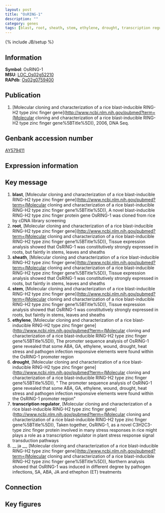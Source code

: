 ```yaml
---
layout: post
title: "OsRING-1"
description: ""
category: genes
tags: [blast, root, sheath, stem, ethylene, drought, transcription regulator,  ja , Gene]
---
```

{% include JB/setup %}

## Information
__Symbol__: OsRING-1  
__MSU__: [LOC_Os02g52210](http://rice.plantbiology.msu.edu/cgi-bin/ORF_infopage.cgi?orf=LOC_Os02g52210)  
__RAPdb__: [Os02g0759400](http://rapdb.dna.affrc.go.jp/viewer/gbrowse_details/irgsp1?name=Os02g0759400)  

## Publication
1. [Molecular cloning and characterization of a rice blast-inducible RING-H2 type zinc finger gene](http://www.ncbi.nlm.nih.gov/pubmed?term=(Molecular cloning and characterization of a rice blast-inducible RING-H2 type zinc finger gene%5BTitle%5D)), 2006, DNA Seq.

## Genbank accession number
[AY579411](http://www.ncbi.nlm.nih.gov/nuccore/AY579411)

## Expression information

## Key message
1. __blast__, [Molecular cloning and characterization of a rice blast-inducible RING-H2 type zinc finger gene](http://www.ncbi.nlm.nih.gov/pubmed?term=(Molecular cloning and characterization of a rice blast-inducible RING-H2 type zinc finger gene%5BTitle%5D)), A novel blast-inducible RING-H2 type zinc finger protein gene OsRING-1 was cloned from rice by cDNA library screening
2. __root__, [Molecular cloning and characterization of a rice blast-inducible RING-H2 type zinc finger gene](http://www.ncbi.nlm.nih.gov/pubmed?term=(Molecular cloning and characterization of a rice blast-inducible RING-H2 type zinc finger gene%5BTitle%5D)),  Tissue expression analysis showed that OsRING-1 was constitutively strongly expressed in roots, but faintly in stems, leaves and sheaths
3. __sheath__, [Molecular cloning and characterization of a rice blast-inducible RING-H2 type zinc finger gene](http://www.ncbi.nlm.nih.gov/pubmed?term=(Molecular cloning and characterization of a rice blast-inducible RING-H2 type zinc finger gene%5BTitle%5D)),  Tissue expression analysis showed that OsRING-1 was constitutively strongly expressed in roots, but faintly in stems, leaves and sheaths
4. __stem__, [Molecular cloning and characterization of a rice blast-inducible RING-H2 type zinc finger gene](http://www.ncbi.nlm.nih.gov/pubmed?term=(Molecular cloning and characterization of a rice blast-inducible RING-H2 type zinc finger gene%5BTitle%5D)),  Tissue expression analysis showed that OsRING-1 was constitutively strongly expressed in roots, but faintly in stems, leaves and sheaths
5. __ethylene__, [Molecular cloning and characterization of a rice blast-inducible RING-H2 type zinc finger gene](http://www.ncbi.nlm.nih.gov/pubmed?term=(Molecular cloning and characterization of a rice blast-inducible RING-H2 type zinc finger gene%5BTitle%5D)),  The promoter sequence analysis of OsRING-1 gene revealed that some ABA, GA, ethylene, wound, drought, heat stress and pathogen infection responsive elements were found within the OsRING-1 promoter region
6. __drought__, [Molecular cloning and characterization of a rice blast-inducible RING-H2 type zinc finger gene](http://www.ncbi.nlm.nih.gov/pubmed?term=(Molecular cloning and characterization of a rice blast-inducible RING-H2 type zinc finger gene%5BTitle%5D)), " The promoter sequence analysis of OsRING-1 gene revealed that some ABA, GA, ethylene, wound, drought, heat stress and pathogen infection responsive elements were found within the OsRING-1 promoter region"
7. __transcription regulator__, [Molecular cloning and characterization of a rice blast-inducible RING-H2 type zinc finger gene](http://www.ncbi.nlm.nih.gov/pubmed?term=(Molecular cloning and characterization of a rice blast-inducible RING-H2 type zinc finger gene%5BTitle%5D)),  Taken together, OsRING-1, as a novel C3H2C3-type zinc finger protein involved in many stress responses in rice might plays a role as a transcription regulator in plant stress response signal transduction pathways
8. __ ja __, [Molecular cloning and characterization of a rice blast-inducible RING-H2 type zinc finger gene](http://www.ncbi.nlm.nih.gov/pubmed?term=(Molecular cloning and characterization of a rice blast-inducible RING-H2 type zinc finger gene%5BTitle%5D)),  Northern analysis showed that OsRING-1 was induced in different degree by pathogen infections, SA, ABA, JA and ethephon (ET) treatments

## Connection

## Key figures


